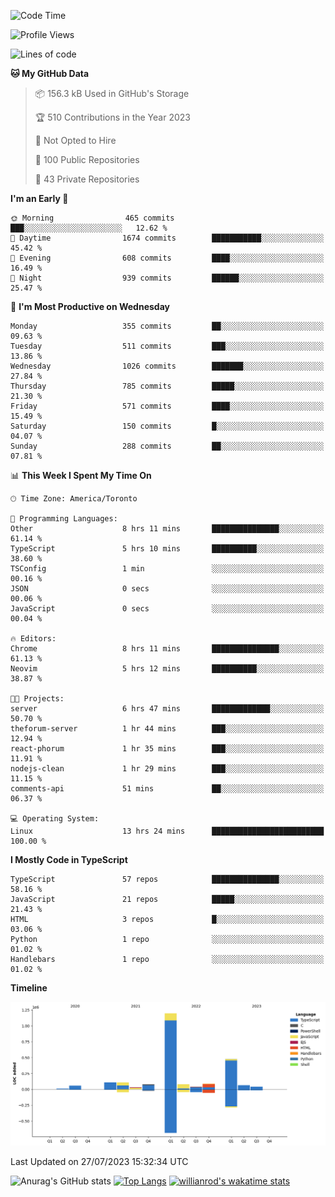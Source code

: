 <!--START_SECTION:waka-->
![Code Time](http://img.shields.io/badge/Code%20Time-431%20hrs%203%20mins-blue)

![Profile Views](http://img.shields.io/badge/Profile%20Views-0-blue)

![Lines of code](https://img.shields.io/badge/From%20Hello%20World%20I%27ve%20Written-2.4%20million%20lines%20of%20code-blue)

**🐱 My GitHub Data** 

> 📦 156.3 kB Used in GitHub's Storage 
 > 
> 🏆 510 Contributions in the Year 2023
 > 
> 🚫 Not Opted to Hire
 > 
> 📜 100 Public Repositories 
 > 
> 🔑 43 Private Repositories 
 > 
**I'm an Early 🐤** 

```text
🌞 Morning                465 commits         ███░░░░░░░░░░░░░░░░░░░░░░   12.62 % 
🌆 Daytime                1674 commits        ███████████░░░░░░░░░░░░░░   45.42 % 
🌃 Evening                608 commits         ████░░░░░░░░░░░░░░░░░░░░░   16.49 % 
🌙 Night                  939 commits         ██████░░░░░░░░░░░░░░░░░░░   25.47 % 
```
📅 **I'm Most Productive on Wednesday** 

```text
Monday                   355 commits         ██░░░░░░░░░░░░░░░░░░░░░░░   09.63 % 
Tuesday                  511 commits         ███░░░░░░░░░░░░░░░░░░░░░░   13.86 % 
Wednesday                1026 commits        ███████░░░░░░░░░░░░░░░░░░   27.84 % 
Thursday                 785 commits         █████░░░░░░░░░░░░░░░░░░░░   21.30 % 
Friday                   571 commits         ████░░░░░░░░░░░░░░░░░░░░░   15.49 % 
Saturday                 150 commits         █░░░░░░░░░░░░░░░░░░░░░░░░   04.07 % 
Sunday                   288 commits         ██░░░░░░░░░░░░░░░░░░░░░░░   07.81 % 
```


📊 **This Week I Spent My Time On** 

```text
🕑︎ Time Zone: America/Toronto

💬 Programming Languages: 
Other                    8 hrs 11 mins       ███████████████░░░░░░░░░░   61.14 % 
TypeScript               5 hrs 10 mins       ██████████░░░░░░░░░░░░░░░   38.60 % 
TSConfig                 1 min               ░░░░░░░░░░░░░░░░░░░░░░░░░   00.16 % 
JSON                     0 secs              ░░░░░░░░░░░░░░░░░░░░░░░░░   00.06 % 
JavaScript               0 secs              ░░░░░░░░░░░░░░░░░░░░░░░░░   00.04 % 

🔥 Editors: 
Chrome                   8 hrs 11 mins       ███████████████░░░░░░░░░░   61.13 % 
Neovim                   5 hrs 12 mins       ██████████░░░░░░░░░░░░░░░   38.87 % 

🐱‍💻 Projects: 
server                   6 hrs 47 mins       █████████████░░░░░░░░░░░░   50.70 % 
theforum-server          1 hr 44 mins        ███░░░░░░░░░░░░░░░░░░░░░░   12.94 % 
react-phorum             1 hr 35 mins        ███░░░░░░░░░░░░░░░░░░░░░░   11.91 % 
nodejs-clean             1 hr 29 mins        ███░░░░░░░░░░░░░░░░░░░░░░   11.15 % 
comments-api             51 mins             ██░░░░░░░░░░░░░░░░░░░░░░░   06.37 % 

💻 Operating System: 
Linux                    13 hrs 24 mins      █████████████████████████   100.00 % 
```

**I Mostly Code in TypeScript** 

```text
TypeScript               57 repos            ███████████████░░░░░░░░░░   58.16 % 
JavaScript               21 repos            █████░░░░░░░░░░░░░░░░░░░░   21.43 % 
HTML                     3 repos             █░░░░░░░░░░░░░░░░░░░░░░░░   03.06 % 
Python                   1 repo              ░░░░░░░░░░░░░░░░░░░░░░░░░   01.02 % 
Handlebars               1 repo              ░░░░░░░░░░░░░░░░░░░░░░░░░   01.02 % 
```



**Timeline**

![Lines of Code chart](https://raw.githubusercontent.com/wise-introvert/wise-introvert/master/assets/bar_graph.png)


 Last Updated on 27/07/2023 15:32:34 UTC
<!--END_SECTION:waka-->

![Anurag's GitHub stats](https://github-readme-stats.vercel.app/api?username=wise-introvert&count_private=true&show_icons=true)
[![Top Langs](https://github-readme-stats.vercel.app/api/top-langs/?username=wise-introvert&langs_count=10)](https://github.com/anuraghazra/github-readme-stats)
[![willianrod's wakatime stats](https://github-readme-stats.vercel.app/api/wakatime?username=wiseintrovert)](https://github.com/anuraghazra/github-readme-stats)
